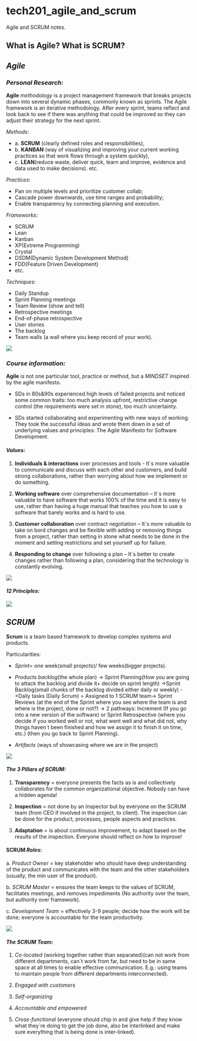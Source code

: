 # tech201_agile_and_scrum
Agile and SCRUM notes.

## What is Agile? What is SCRUM?

 

## ***Agile***  

 

### *Personal Research:* 

**Agile** *methodology* is a project management framework that breaks projects down into several dynamic phases, commonly known as sprints. The Agile framework is an iterative methodology. After every sprint, teams reflect and look back to see if there was anything that could be improved so they can adjust their strategy for the next sprint. 

*Methods*:  
- a. **SCRUM** (clearly defined roles and responsibilities), 
- b. **KANBAN** (way of visualizing and improving your current working practices so that work flows through a system quickly), 
- c. **LEAN**(reduce waste, deliver quick, learn and improve, evidence and data used to make decisions).
etc.

*Practices*: 
- Pan on multiple levels and prioritize customer collab; 
- Cascade power downwards, use time ranges and probability; 
- Enable transparency by connecting planning and execution. 

*Frameworks*: 
- SCRUM
- Lean 
- Kanban 
- XP(Extreme Programming)
- Crystal
- DSDM(Dynamic System Development Method)
- FDD(Feature Driven Development)
- etc.

*Techniques*: 
- Daily Standup
- Sprint Planning meetings
- Team Review (show and tell)
- Retrospective meetings
- End-of-phase retrospective
- User stories
- The backlog
- Team walls (a wall where you keep record of your work). 

![](1_K1_fF3jbDcF09y5T1oa1jA.png)
 

 

### *Course information:* 

**Agile** is not one particular tool, practice or method, but a *MINDSET* inspired by the agile manifesto.  

- SDs in 80s&90s experienced high levels of failed projects and noticed some common traits: too much analysis upfront, restrictive change control (the requirements were set in stone), too much uncertainty. 

- SDs started collaborating and experimenting with new ways of working. They took the successful ideas and wrote them down in a set of underlying values and principles: The Agile Manifesto for Software Development.   

 

#### *Values:*  

1. **Individuals & interactions** over processes and tools - It`s more valuable to communicate and discuss with each other and customers, and build strong collaborations, rather than worrying about how we implement or do something.  

2. **Working software** over comprehensive documentation – It`s more valuable to have software that works 100% of the time and it is easy to use, rather than having a huge manual that teaches you how to use a software that barely works and is hard to use. 

3. **Customer collaboration** over contract negotiation – It`s more valuable to take on bord changes and be flexible with adding or removing things from a project, rather than setting in stone what needs to be done in the moment and setting restrictions and set yourself up for failure.  

4. **Responding to change** over following a plan – It`s better to create changes rather than following a plan, considering that the technology is constantly evolving. 

![](Agile-Manifesto-values.jpg)
 

#### *12 Principles:*  


 
![](5d9097784c8cc7e9a2e3b6451db937ac.png)

 

 

## ***SCRUM*** 

 

**Scrum** is a team based framework to develop complex systems and products.  

Particularities:
- *Sprint*= one week(small projects)/ few weeks(bigger projects).  

- *Products backlog*(the whole plan) -> Sprint Planning(How you are going to attack the backlog and divide it+ decide on sprint length) ->Sprint Backlog(small chunks of the backlog divided either daily or weekly) ->Daily tasks (Daily Scrum) = Assigned to 1 SCRUM team-> Sprint Reviews (at the end of the Sprint where you see where the team is and where is the project, done or not?) -> 2 pathways: Increment (If you go into a new version of the software) or Sprint Retrospective (where you decide if you worked well or not, what went well and what did not, why things haven`t been finished and how we assign it to finish it on time, etc.) (then you go back to Sprint Planning). 

- *Artifacts*  (ways of showcasing where we are in the project) 

 ![](GetImage.png)

#### *The 3 Pillars of SCRUM:* 

1. **Transparency** = everyone presents the facts as is and collectively collaborates for the common organizational objective. Nobody can have a hidden agenda! 

2. **Inspection** = not done by an inspector but by everyone on the SCRUM team (from CEO if involved in the project, to client). The inspection can be done for the product, processes, people aspects and practices.  

3. **Adaptation** = is about continuous improvement, to adapt based on the results of the inspection. Everyone should reflect on how to improve! 

 

#### **SCRUM** *Roles*:  

a. *Product Owner* = key stakeholder who should have deep understanding of the product and communicates with the team and the other stakeholders (usually, the min user of the product).  



b. *SCRUM Master* = ensures the team keeps to the values of SCRUM, facilitates meetings, and removes impediments (No authority over the team, but authority over framework).   

c. *Development Team* = effectively 3-9 people; decide how the work will be done; everyone is accountable for the team productivity. 

 
![](Blog11-scrum-roles.png)
 

####  *The **SCRUM** Team:*  

1. *Co-located* (working together rather than separated)(can not work from different departments, can`t work from far, but need to be in same space at all times to enable effective communication. E.g.: using teams to maintain people from different departments interconnected). 

2. *Engaged with customers*  

3. *Self-organizing* 

4. *Accountable and empowered* 

5. *Cross-functional* (everyone should chip in and give help if they know what they`re doing to get the job done, also be interlinked and make sure everything that is being done is inter-linked). 
